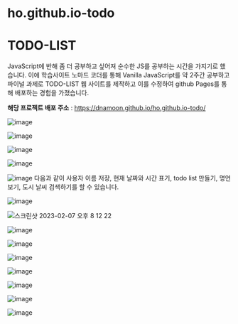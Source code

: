 # ho.github.io-todo

# TODO-LIST

JavaScript에 반해 좀 더 공부하고 싶어져 순수한 JS를 공부하는 시간을 가지기로 했습니다.
이에 학습사이트 노마드 코더를 통해 Vanilla JavaScript를 약 2주간 공부하고 파이널 과제로 TODO-LIST 웹 사이트를 제작하고 이를 수정하여 github Pages를 통해 배포하는 경험을 가졌습니다.   
   
**해당 프로젝트 배포 주소** : https://dnamoon.github.io/ho.github.io-todo/
   
![image](https://user-images.githubusercontent.com/95398932/217228466-4161fa0b-9603-4b1f-a3b0-2ad76e043107.png)

![image](https://user-images.githubusercontent.com/95398932/217231904-0be55e95-2baf-4597-9580-07f74596d428.png)

![image](https://user-images.githubusercontent.com/95398932/217228977-c7323c0b-a3f2-4f2a-95a8-371b7fb19124.png)

![image](https://user-images.githubusercontent.com/95398932/217229043-927ad7d3-7c91-4371-b5cc-f8f383579ec2.png)

![image](https://user-images.githubusercontent.com/95398932/217229165-845edc24-ed10-41fa-a0e1-b61f30dad31e.png)
다음과 같이 사용자 이름 저장, 현재 날짜와 시간 표기, todo list 만들기, 명언 보기, 도시 날씨 검색하기를 할 수 있습니다.

![image](https://user-images.githubusercontent.com/95398932/217229428-b8ac60bf-bc92-4055-8802-621f8dfc8564.png)

![스크린샷 2023-02-07 오후 8 12 22](https://user-images.githubusercontent.com/95398932/217231082-572d8132-ec90-483d-bcd6-515257f40169.jpg)

![image](https://user-images.githubusercontent.com/95398932/217229627-4391145b-a443-4500-af90-d2a71f4f7467.png)

![image](https://user-images.githubusercontent.com/95398932/217229699-ce1fb58b-af55-4269-810b-9f0cb4b5e36d.png)

![image](https://user-images.githubusercontent.com/95398932/217229785-656db591-74cc-4653-bb47-61f0aa599728.png)

![image](https://user-images.githubusercontent.com/95398932/217229836-41cc0345-e36d-44b1-8796-0d40d4b296c1.png)

![image](https://user-images.githubusercontent.com/95398932/217229907-0d9dfed3-5829-4e1d-9fa7-49442eb0b856.png)

![image](https://user-images.githubusercontent.com/95398932/217229973-67749bf0-e807-4c3c-8071-9e807da6fb80.png)

![image](https://user-images.githubusercontent.com/95398932/217230078-72fbac69-5f39-47a6-90be-dd0b68e87157.png)
